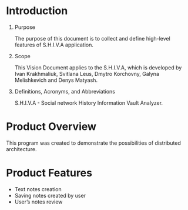 # Introduction
1. Purpose

   The purpose of this document is to collect and define high-level features of S.H.I.V.A application.

2. Scope

   This Vision Document applies to the S.H.I.V.A, which is developed by Ivan Krakhmaliuk, Svitlana Leus, Dmytro Korchovny, Galyna Melishkevich and Denys Matyash.

3. Definitions, Acronyms, and Abbreviations

   S.H.I.V.A - Social network History Information Vault Analyzer.

# Product Overview
This program was created to demonstrate the possibilities of distributed architecture.

# Product Features
* Text notes creation
* Saving notes created by user
* User’s notes review  
